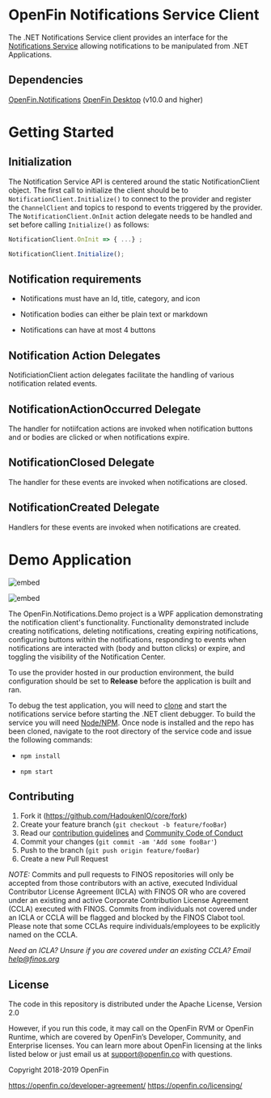 # OpenFin Notifications Service Client

The .NET Notifications Service client provides an interface for the [Notifications Service](https://github.com/HadoukenIO/notifications-service) allowing notifications to be manipulated from .NET Applications.

## Dependencies

[OpenFin.Notifications](https://www.nuget.org/packages/OpenFin.Notifications/)
[OpenFin Desktop](https://www.nuget.org/packages/OpenfinDesktop/) (v10.0 and higher)

# Getting Started

## Initialization

The Notification Service API is centered around the static NotificationClient object.
The first call to initialize the client should be to `NotificationClient.Initialize()` to connect to the provider and register the `ChannelClient` and topics to respond to events triggered by the provider. The `NotificationClient.OnInit` action delegate needs to be handled and set before calling `Initialize()` as follows:

```js
NotificationClient.OnInit => { ...} ;

NotificationClient.Initialize();
```

## Notification requirements

- Notifications must have an Id, title, category, and icon

- Notification bodies can either be plain text or markdown 

- Notifications can have at most 4 buttons

## Notification Action Delegates

NotificiationClient action delegates facilitate the handling of various notification related events.

## NotificationActionOccurred Delegate

The handler for notiifcation actions are invoked when notification buttons and or bodies are clicked or when notifications expire.

## NotificationClosed Delegate

The handler for these events are invoked when notifications are closed.

## NotificationCreated Delegate

Handlers for these events are invoked when notifications are created.

# Demo Application

![embed](ss1.png)

![embed](ss2.png)

The OpenFin.Notifications.Demo project is a WPF application demonstrating the notification client's functionality. Functionality demonstrated include creating notifications, deleting notifications, creating expiring notifications, configuring buttons within the notifications, responding to events when notifications are interacted with (body and button clicks) or expire, and toggling the visibility of the Notification Center.

To use the provider hosted in our production environment, the build configuration should be set to **Release** before the application is built and ran.

To  debug the test application, you will need to [clone](https://github.com/hadoukenio/notifications-service) and start the notifications service before starting the .NET client debugger. To build the service you will need [Node/NPM](https://nodejs.org).  Once node is installed and the repo has been cloned, navigate to the root directory of the service code and issue the following commands:

- `npm install`

- `npm start` 

## Contributing

1. Fork it (<https://github.com/HadoukenIO/core/fork>)
2. Create your feature branch (`git checkout -b feature/fooBar`)
3. Read our [contribution guidelines](.github/CONTRIBUTING.md) and [Community Code of Conduct](https://www.finos.org/code-of-conduct)
4. Commit your changes (`git commit -am 'Add some fooBar'`)
5. Push to the branch (`git push origin feature/fooBar`)
6. Create a new Pull Request

_NOTE:_ Commits and pull requests to FINOS repositories will only be accepted from those contributors with an active, executed Individual Contributor License Agreement (ICLA) with FINOS OR who are covered under an existing and active Corporate Contribution License Agreement (CCLA) executed with FINOS. Commits from individuals not covered under an ICLA or CCLA will be flagged and blocked by the FINOS Clabot tool. Please note that some CCLAs require individuals/employees to be explicitly named on the CCLA.

*Need an ICLA? Unsure if you are covered under an existing CCLA? Email [help@finos.org](mailto:help@finos.org)*

## License

The code in this repository is distributed under the Apache License, Version 2.0

However, if you run this code, it may call on the OpenFin RVM or OpenFin Runtime, which are covered by OpenFin’s Developer, Community, and Enterprise licenses. You can learn more about OpenFin licensing at the links listed below or just email us at support@openfin.co with questions.



Copyright 2018-2019 OpenFin

https://openfin.co/developer-agreement/ 
https://openfin.co/licensing/
